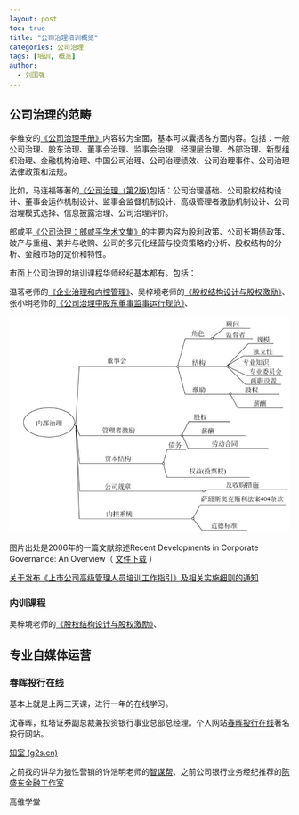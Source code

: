 ```yaml
---
layout: post
toc: true
title: "公司治理培训概览"
categories: 公司治理
tags: [培训, 概览]
author:
  - 刘国强
---
```


## 公司治理的范畴
李维安的[《公司治理手册》](https://item.jd.com/11768176.html?cu=true)内容较为全面，基本可以囊括各方面内容。包括：一般公司治理、股东治理、董事会治理、监事会治理、经理层治理、外部治理、新型组织治理、金融机构治理、中国公司治理、公司治理绩效、公司治理事件、公司治理法律政策和法规。

比如，马连福等著的[《公司治理（第2版)](https://item.jd.com/12795318.html?cu=true)包括：公司治理基础、公司股权结构设计、董事会运作机制设计、监事会监督机制设计、高级管理者激励机制设计、公司治理模式选择、信息披露治理、公司治理评价。

郎咸平[《公司治理：郎咸平学术文集》](https://item.jd.com/11467750.html?cu=true)的主要内容为股利政策、公司长期债政策、破产与重组、兼并与收购、公司的多元化经营与投资策略的分析、股权结构的分析、金融市场的定价和特性。

市面上公司治理的培训课程华师经纪基本都有。包括：

温茗老师的[《企业治理和内控管理》](http://www.huashijingji.com/course_details?courseid=25707)、吴梓境老师的[《股权结构设计与股权激励》](http://www.huashijingji.com/course_details?courseid=5675#anchor_2)、张小明老师的[《公司治理中股东董事监事运行规范》](http://www.huashijingji.com/course_details?courseid=13528)、



![internal](images/internal.png)

图片出处是2006年的一篇文献综述Recent Developments in Corporate Governance:
An Overview（ [文件下载](files/gillan2006.pdf) ）

[关于发布《上市公司高级管理人员培训工作指引》及相关实施细则的通知](http://www.csrc.gov.cn/pub/newsite/flb/flfg/bmgf/ssgs/gszl/201012/t20101231_189742.html)

### 内训课程

吴梓境老师的[《股权结构设计与股权激励》](http://www.huashijingji.com/course_details?courseid=5675)、

## 专业自媒体运营

### 春晖投行在线

基本上就是上两三天课，进行一年的在线学习。

沈春晖，红塔证券副总裁兼投资银行事业总部总经理。个人网站[春晖投行在线](http://www.shenchunhui.com/)著名投行网站。



[知室 (g2s.cn)](https://www.g2s.cn/)

之前找的讲华为狼性营销的许浩明老师的[智谋帮](http://www.zmbthink.com/gywm)、之前公司银行业务经纪推荐的[陈盛东金融工作室](http://chenshengdong.net/)

高维学堂



